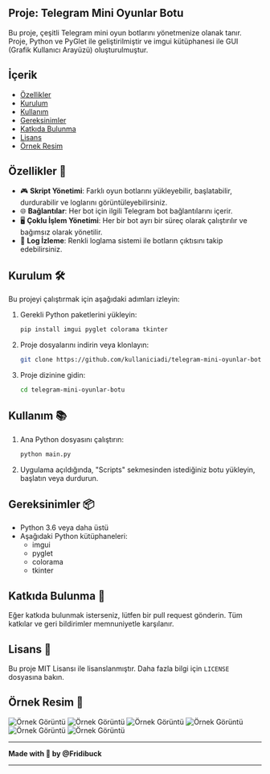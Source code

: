 
## Proje: Telegram Mini Oyunlar Botu

Bu proje, çeşitli Telegram mini oyun botlarını yönetmenize olanak tanır. Proje, Python ve PyGlet ile geliştirilmiştir ve imgui kütüphanesi ile GUI (Grafik Kullanıcı Arayüzü) oluşturulmuştur.

## İçerik
- [Özellikler](#özellikler)
- [Kurulum](#kurulum)
- [Kullanım](#kullanım)
- [Gereksinimler](#gereksinimler)
- [Katkıda Bulunma](#katkıda-bulunma)
- [Lisans](#lisans)
- [Örnek Resim](#örnek-resim)

## Özellikler 🌟

- 🎮 **Skript Yönetimi**: Farklı oyun botlarını yükleyebilir, başlatabilir, durdurabilir ve loglarını görüntüleyebilirsiniz.
- 🌐 **Bağlantılar**: Her bot için ilgili Telegram bot bağlantılarını içerir.
- 🖥️ **Çoklu İşlem Yönetimi**: Her bir bot ayrı bir süreç olarak çalıştırılır ve bağımsız olarak yönetilir.
- 📝 **Log İzleme**: Renkli loglama sistemi ile botların çıktısını takip edebilirsiniz.

## Kurulum 🛠️

Bu projeyi çalıştırmak için aşağıdaki adımları izleyin:

1. Gerekli Python paketlerini yükleyin:
    ```bash
    pip install imgui pyglet colorama tkinter
    ```

2. Proje dosyalarını indirin veya klonlayın:
    ```bash
    git clone https://github.com/kullaniciadi/telegram-mini-oyunlar-botu.git
    ```

3. Proje dizinine gidin:
    ```bash
    cd telegram-mini-oyunlar-botu
    ```

## Kullanım 📚

1. Ana Python dosyasını çalıştırın:
    ```bash
    python main.py
    ```

2. Uygulama açıldığında, "Scripts" sekmesinden istediğiniz botu yükleyin, başlatın veya durdurun.

## Gereksinimler 📦

- Python 3.6 veya daha üstü
- Aşağıdaki Python kütüphaneleri:
  - imgui
  - pyglet
  - colorama
  - tkinter

## Katkıda Bulunma 🤝

Eğer katkıda bulunmak isterseniz, lütfen bir pull request gönderin. Tüm katkılar ve geri bildirimler memnuniyetle karşılanır.

## Lisans 📄

Bu proje MIT Lisansı ile lisanslanmıştır. Daha fazla bilgi için `LICENSE` dosyasına bakın.

## Örnek Resim 🌠

![Örnek Görüntü](https://imgur.com/w3oqVyA.png)
![Örnek Görüntü](https://hizliresim.com/qb3jqj5)
![Örnek Görüntü](https://hizliresim.com/kls5zh8)
![Örnek Görüntü](https://hizliresim.com/31v6q9r)
![Örnek Görüntü](https://hizliresim.com/h61nr03)
![Örnek Görüntü](https://hizliresim.com/6fspttw)

---

**Made with 💖 by @Fridibuck** 

---

